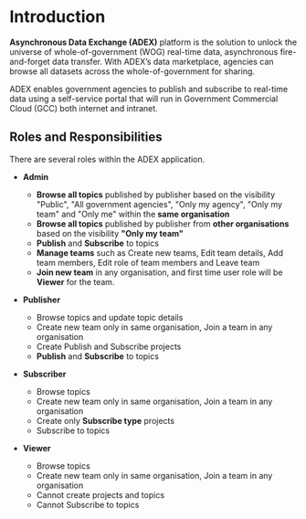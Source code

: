 
# Introduction #


**Asynchronous Data Exchange (ADEX)** platform is the solution to unlock the universe of whole-of-government (WOG) real-time data, asynchronous fire-and-forget data transfer. With ADEX’s data marketplace, agencies can browse all datasets across the whole-of-government for sharing.

ADEX enables government agencies to publish and subscribe to real-time data using a self-service portal that will run in  Government Commercial Cloud (GCC) both internet and intranet.

## Roles and Responsibilities

There are several roles within the ADEX application.

- **Admin**

  - **Browse all topics** published by publisher based on the visibility  "Public", "All government agencies", "Only my agency", "Only my team" and "Only me" within the **same organisation**
  - **Browse all topics** published by publisher from **other organisations** based on the visibility **"Only my team"**
  - **Publish** and **Subscribe** to topics
  - **Manage teams** such as Create new teams, Edit team details, Add team members, Edit role of team members and Leave team
  - **Join new team** in any organisation, and first time user role will be **Viewer** for the team.
  
- **Publisher**	

  - Browse topics and update topic details
  - Create new team only in same organisation, Join a team in any organisation
  - Create Publish and Subscribe projects
  - **Publish** and **Subscribe** to topics
  
- **Subscriber**

  - Browse topics
  - Create new team only in same organisation, Join a team in any organisation
  - Create only **Subscribe type** projects
  - Subscribe to topics
  
- **Viewer**

  - Browse topics 
  - Create new team only in same organisation, Join a team in any organisation
  - Cannot create projects and topics
  - Cannot Subscribe to topics
